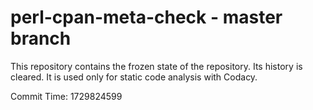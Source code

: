 # perl-cpan-meta-check - master branch

This repository contains the frozen state of the repository.
Its history is cleared. It is used only for static code
analysis with Codacy.

Commit Time: 1729824599